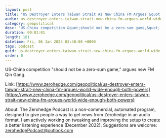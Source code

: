 ```yaml
---
layout: post
title: "US Destroyer Enters Taiwan Strait As New China FM Argues &quot;World Is Wide Enough&quot; For Both Powers"
audio: us-destroyer-enters-taiwan-strait-new-china-fm-argues-world-wide-enough-both-powers-0
category: geopolitical
desc: "US-China competition &quot;should not be a zero-sum game,&quot; argues new FM Qin Gang."
duration: 00:03:01
length: 181
datetime: Fri, 06 Jan 2023 03:40:00 +0000
tags: podcast
guid: us-destroyer-enters-taiwan-strait-new-china-fm-argues-world-wide-enough-both-powers-0
order: 0
---
```

US-China competition &quot;should not be a zero-sum game,&quot; argues new FM Qin Gang.

Link: [https://www.zerohedge.com/geopolitical/us-destroyer-enters-taiwan-strait-new-china-fm-argues-world-wide-enough-both-powers](https://www.zerohedge.com/geopolitical/us-destroyer-enters-taiwan-strait-new-china-fm-argues-world-wide-enough-both-powers)

About: The Zerohedge Podcast is a non-commercial, automated program, designed to give people a way to get news from Zerohedge in an audio format.  I am actively working on tweaking and improving the setup to create a better listening experience (December 2022).  Suggestions are welcome: [zerohedgePodcast@outlook.com](mailto:zerohedgePodcast@outlook.com)